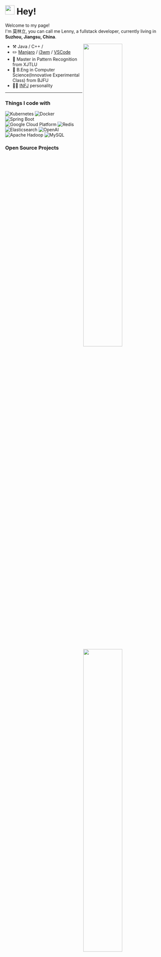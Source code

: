 <h1><img src="https://emojis.slackmojis.com/emojis/images/1531849430/4246/blob-sunglasses.gif?1531849430" width="30"/> Hey!   </h1>


<p>Welcome to my page! </br> I'm 莫林立, you can call me Lenny, a fullstack developer, currently living in <b>Suzhou, Jiangsu, China</b>. </p>



[<img align="right" width="50%" src="https://github-readme-stats-ouuan.vercel.app/api?username=lenny-mo&theme=dark&show_icons=true">](https://metrics.lecoq.io/ouuan#gh-dark-mode-only)
[<img align="right" width="50%" src="https://github-readme-stats-ouuan.vercel.app/api?username=lenny-mo&show_icons=true">](https://metrics.lecoq.io/ouuan#gh-light-mode-only)

-   :hammer_and_pick: Java / C++ /
-   :pencil2: [Manjaro](https://manjaro.org/) / [i3wm](https://i3wm.org/) / [VSCode](https://code.visualstudio.com/) 
-   :seedling: Master in Pattern Recognition from XJTLU
-   :seedling: B.Eng in Computer Science(Innovative Experimental Class) from BJFU
-   :man_scientist: [INFJ](https://www.16personalities.com/infj-personality) personality
---




<h3>Things I code with</h3>
<p>
  <img alt="Kubernetes" src="https://img.shields.io/badge/-Kubernetes-326CE5?style=plastic&logo=kubernetes&logoColor=white" /> 
  <img alt="Docker" src="https://img.shields.io/badge/-Docker-46a2f1?style=plastic&logo=docker&logoColor=white" />
  <img alt="Spring Boot" src="https://img.shields.io/badge/-Spring%20Boot-6DB33F?style=plastic&logo=spring-boot&logoColor=white" />
  <img alt="Google Cloud Platform" src="https://img.shields.io/badge/-Google_Cloud_Platform-1a73e8?style=plastic&logo=google-cloud&logoColor=white" />
  <img alt="Redis" src="https://img.shields.io/badge/-Redis-DC382D?style=plastic&logo=redis&logoColor=white" />
  <img alt="Elasticsearch" src="https://img.shields.io/badge/-Elasticsearch-005571?style=plastic&logo=elasticsearch&logoColor=white" />
  <img alt="OpenAI" src="https://img.shields.io/badge/-OpenAI-412991?style=plastic&logo=openai&logoColor=white" />
  <img alt="Apache Hadoop" src="https://img.shields.io/badge/-Apache%20Hadoop-66CCFF?style=plastic&logo=apache-hadoop&logoColor=white" />
  <img alt="MySQL" src="https://img.shields.io/badge/-MySQL-4479A1?style=plastic&logo=mysql&logoColor=white" />
</p>





<h3>Open Source Projects</h3>
<table>
  <thead align="center">
    <tr border: none;>
      <td><b>🎁 Projects I've contributed</b></td>
      <td><b>⭐ Stars</b></td>
      <td><b>📚 Forks</b></td>
      <td><b>🛎 Issues</b></td>
      <td><b>📬 Pull requests</b></td>
    </tr>
  </thead>
	
  <tbody>
    <tr>
      <td><a href="https://github.com/yuliang119110/cool"><b>Open Source Crypto Insight</b></a></td>
      <td><img alt="Stars" src="https://img.shields.io/github/stars/yuliang119110/cool?style=flat-square&labelColor=343b41"/></td>
      <td><img alt="Forks" src="https://img.shields.io/github/forks/yuliang119110/cool?style=flat-square&labelColor=343b41"/></td>
      <td><img alt="Issues" src="https://img.shields.io/github/issues/yuliang119110/cool?style=flat-square&labelColor=343b41"/></td>
      <td><img alt="Pull Requests" src="https://img.shields.io/github/issues-pr/yuliang119110/cool?style=flat-square&labelColor=343b41"/></td>
    </tr>


	  
  </tbody>
</table>





<h3>Courses I've learned and am learning</h3>

-   ~~MIT 6.s081~~ [Course Website](https://pdos.csail.mit.edu/6.S081/2021/overview.html)｜ [Course notes](https://code.visualstudio.com/)
-   CMU MLC(机器学习编译器 lecturer:陈天奇) [Course Website](https://mlc.ai/summer22-zh/) | 
-   MIT 6.NULL [Course Website](https://pdos.csail.mit.edu/6.S081/2021/overview.html) | 
-   BuidlCamp [Course Website]() | 









<h3>My latest posts</h3>
<ul>

  <li><a href="https://medium.com/better-programming/how-to-take-care-of-your-personal-branding-as-a-programmer-2d3aeba56cb9"><b> tiDB+Blockchains+Dashboard订阅+，商业价值以及技术 </b></a><br/><i>It’s more than just refreshing your resume</i></li>

</ul>
